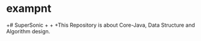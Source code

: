 # exampnt
+# SuperSonic
+
+
+This Repository is about Core-Java, Data Structure and Algorithm design.
